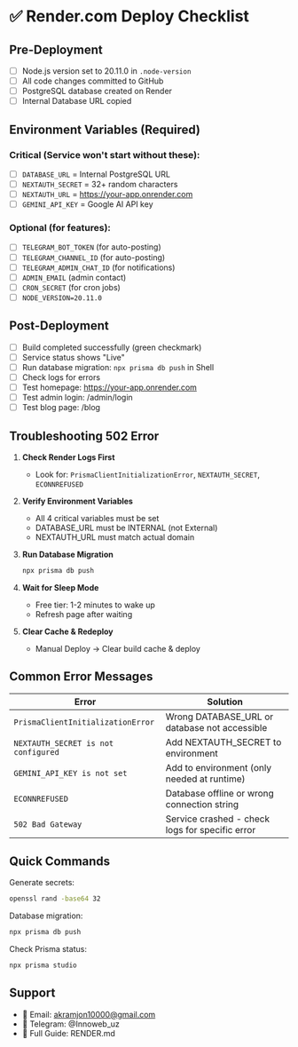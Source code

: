 # ✅ Render.com Deploy Checklist

## Pre-Deployment

- [ ] Node.js version set to 20.11.0 in `.node-version`
- [ ] All code changes committed to GitHub
- [ ] PostgreSQL database created on Render
- [ ] Internal Database URL copied

## Environment Variables (Required)

### Critical (Service won't start without these):
- [ ] `DATABASE_URL` = Internal PostgreSQL URL
- [ ] `NEXTAUTH_SECRET` = 32+ random characters
- [ ] `NEXTAUTH_URL` = https://your-app.onrender.com
- [ ] `GEMINI_API_KEY` = Google AI API key

### Optional (for features):
- [ ] `TELEGRAM_BOT_TOKEN` (for auto-posting)
- [ ] `TELEGRAM_CHANNEL_ID` (for auto-posting)
- [ ] `TELEGRAM_ADMIN_CHAT_ID` (for notifications)
- [ ] `ADMIN_EMAIL` (admin contact)
- [ ] `CRON_SECRET` (for cron jobs)
- [ ] `NODE_VERSION=20.11.0`

## Post-Deployment

- [ ] Build completed successfully (green checkmark)
- [ ] Service status shows "Live"
- [ ] Run database migration: `npx prisma db push` in Shell
- [ ] Check logs for errors
- [ ] Test homepage: https://your-app.onrender.com
- [ ] Test admin login: /admin/login
- [ ] Test blog page: /blog

## Troubleshooting 502 Error

1. **Check Render Logs First**
   - Look for: `PrismaClientInitializationError`, `NEXTAUTH_SECRET`, `ECONNREFUSED`

2. **Verify Environment Variables**
   - All 4 critical variables must be set
   - DATABASE_URL must be INTERNAL (not External)
   - NEXTAUTH_URL must match actual domain

3. **Run Database Migration**
   ```bash
   npx prisma db push
   ```

4. **Wait for Sleep Mode**
   - Free tier: 1-2 minutes to wake up
   - Refresh page after waiting

5. **Clear Cache & Redeploy**
   - Manual Deploy → Clear build cache & deploy

## Common Error Messages

| Error | Solution |
|-------|----------|
| `PrismaClientInitializationError` | Wrong DATABASE_URL or database not accessible |
| `NEXTAUTH_SECRET is not configured` | Add NEXTAUTH_SECRET to environment |
| `GEMINI_API_KEY is not set` | Add to environment (only needed at runtime) |
| `ECONNREFUSED` | Database offline or wrong connection string |
| `502 Bad Gateway` | Service crashed - check logs for specific error |

## Quick Commands

Generate secrets:
```bash
openssl rand -base64 32
```

Database migration:
```bash
npx prisma db push
```

Check Prisma status:
```bash
npx prisma studio
```

## Support

- 📧 Email: akramjon10000@gmail.com
- 💬 Telegram: @Innoweb_uz
- 📖 Full Guide: RENDER.md
